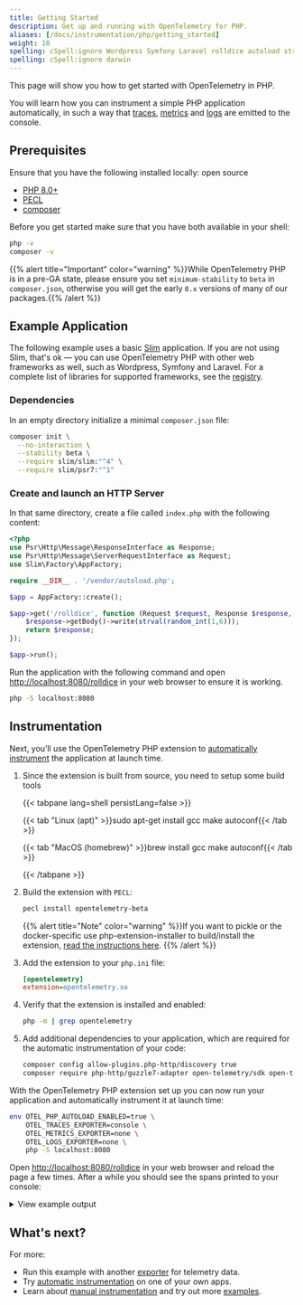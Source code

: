```yaml
---
title: Getting Started
description: Get up and running with OpenTelemetry for PHP.
aliases: [/docs/instrumentation/php/getting_started]
weight: 10
spelling: cSpell:ignore Wordpress Symfony Laravel rolldice autoload strval PECL
spelling: cSpell:ignore darwin
---
```


This page will show you how to get started with OpenTelemetry in PHP.

You will learn how you can instrument a simple PHP application automatically, in
such a way that [traces][], [metrics][] and [logs][] are emitted to the console.

## Prerequisites

Ensure that you have the following installed locally: open source

- [PHP 8.0+](https://www.php.net/)
- [PECL](https://pecl.php.net/)
- [composer](https://getcomposer.org/)

Before you get started make sure that you have both available in your shell:

```sh
php -v
composer -v
```

{{% alert title="Important" color="warning" %}}While OpenTelemetry PHP is in a pre-GA state,
please ensure you set `minimum-stability` to `beta` in `composer.json`, otherwise you will get the early `0.x`
versions of many of our packages.{{% /alert %}}

## Example Application

The following example uses a basic [Slim](https://www.slimframework.com/)
application. If you are not using Slim, that's ok — you can use OpenTelemetry
PHP with other web frameworks as well, such as Wordpress, Symfony and Laravel.
For a complete list of libraries for supported frameworks, see the
[registry](/ecosystem/registry/?component=instrumentation&language=php).

### Dependencies

In an empty directory initialize a minimal `composer.json` file:

```sh
composer init \
  --no-interaction \
  --stability beta \
  --require slim/slim:"^4" \
  --require slim/psr7:"^1"
```

### Create and launch an HTTP Server

In that same directory, create a file called `index.php` with the following
content:

```php
<?php
use Psr\Http\Message\ResponseInterface as Response;
use Psr\Http\Message\ServerRequestInterface as Request;
use Slim\Factory\AppFactory;

require __DIR__ . '/vendor/autoload.php';

$app = AppFactory::create();

$app->get('/rolldice', function (Request $request, Response $response, $args) {
    $response->getBody()->write(strval(random_int(1,6)));
    return $response;
});

$app->run();

```

Run the application with the following command and open
<http://localhost:8080/rolldice> in your web browser to ensure it is working.

```sh
php -S localhost:8080
```

## Instrumentation

Next, you’ll use the OpenTelemetry PHP extension to
[automatically instrument](../automatic) the application at launch time.

1. Since the extension is built from source, you need to setup some build tools

   {{< tabpane lang=shell persistLang=false >}}

   {{< tab "Linux (apt)" >}}sudo apt-get install gcc make autoconf{{< /tab >}}

   {{< tab "MacOS (homebrew)" >}}brew install gcc make autoconf{{< /tab >}}

   {{< /tabpane >}}

2. Build the extension with `PECL`:

   ```sh
   pecl install opentelemetry-beta
   ```

   {{% alert title="Note" color="warning" %}}If you want to pickle or the
   docker-specific use php-extension-installer to build/install the extension,
   [read the instructions here](../automatic). {{% /alert %}}

3. Add the extension to your `php.ini` file:

   ```ini
   [opentelemetry]
   extension=opentelemetry.so
   ```

4. Verify that the extension is installed and enabled:

   ```sh
   php -m | grep opentelemetry
   ```

5. Add additional dependencies to your application, which are required for the
   automatic instrumentation of your code:

   ```sh
   composer config allow-plugins.php-http/discovery true
   composer require php-http/guzzle7-adapter open-telemetry/sdk open-telemetry/opentelemetry-auto-slim
   ```

With the OpenTelemetry PHP extension set up you can now run your application and
automatically instrument it at launch time:

```sh
env OTEL_PHP_AUTOLOAD_ENABLED=true \
    OTEL_TRACES_EXPORTER=console \
    OTEL_METRICS_EXPORTER=none \
    OTEL_LOGS_EXPORTER=none \
    php -S localhost:8080
```

Open <http://localhost:8080/rolldice> in your web browser and reload the page a
few times. After a while you should see the spans printed to your console:

<details>
<summary>View example output</summary>

```json
[
  {
    "name": "GET /rolldice",
    "context": {
      "trace_id": "16d7c6da7c021c574205736527816eb7",
      "span_id": "268e52331de62e33",
      "trace_state": ""
    },
    "resource": {
      "service.name": "__root__",
      "service.version": "1.0.0+no-version-set",
      "telemetry.sdk.name": "opentelemetry",
      "telemetry.sdk.language": "php",
      "telemetry.sdk.version": "1.0.0beta10",
      "telemetry.auto.version": "1.0.0beta5",
      "process.runtime.name": "cli-server",
      "process.runtime.version": "8.2.6",
      "process.pid": 24435,
      "process.executable.path": "/bin/php",
      "process.owner": "php",
      "os.type": "darwin",
      "os.description": "22.4.0",
      "os.name": "Darwin",
      "os.version": "Darwin Kernel Version 22.4.0: Mon Mar  6 20:59:28 PST 2023; root:xnu-8796.101.5~3/RELEASE_ARM64_T6000",
      "host.name": "OPENTELEMETRY-PHP",
      "host.arch": "arm64"
    },
    "parent_span_id": "",
    "kind": "KIND_SERVER",
    "start": 1684749478068582482,
    "end": 1684749478072715774,
    "attributes": {
      "code.function": "handle",
      "code.namespace": "Slim\\App",
      "code.filepath": "/vendor/slim/slim/Slim/App.php",
      "code.lineno": 197,
      "http.url": "http://localhost:8080/rolldice",
      "http.method": "GET",
      "http.request_content_length": "",
      "http.scheme": "http",
      "http.status_code": 200,
      "http.flavor": "1.1",
      "http.response_content_length": ""
    },
    "status": {
      "code": "Unset",
      "description": ""
    },
    "events": [],
    "links": []
  }
]
```

</details>

## What's next?

For more:

- Run this example with another [exporter][] for telemetry data.
- Try [automatic instrumentation](../automatic/) on one of your own apps.
- Learn about [manual instrumentation][] and try out more
  [examples](/docs/instrumentation/java/examples/).

[traces]: /docs/concepts/signals/traces/
[metrics]: /docs/concepts/signals/metrics/
[logs]: /docs/concepts/signals/logs/
[exporter]:
  https://github.com/open-telemetry/opentelemetry-java/blob/main/sdk-extensions/autoconfigure/README.md#exporters
[manual instrumentation]: ../manual
